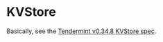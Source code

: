 # KVStore

Basically, see the [Tendermint v0.34.8 KVStore spec](https://github.com/tendermint/tendermint/blob/v0.34.8/abci/example/kvstore/README.md).
